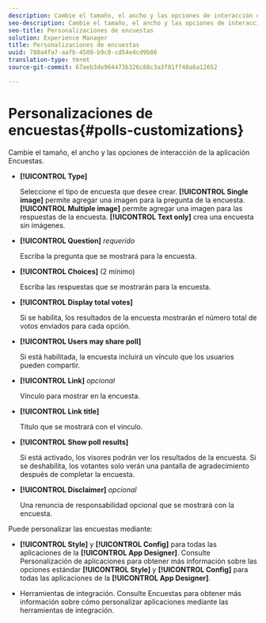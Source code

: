 ```yaml
---
description: Cambie el tamaño, el ancho y las opciones de interacción de la aplicación Encuestas.
seo-description: Cambie el tamaño, el ancho y las opciones de interacción de la aplicación Encuestas.
seo-title: Personalizaciones de encuestas
solution: Experience Manager
title: Personalizaciones de encuestas
uuid: 788a4fa7-aafb-4508-b9c0-cd54e4cd9b86
translation-type: tm+mt
source-git-commit: 67aeb3de964473b326c88c3a3f81ff48a6a12652

---
```



# Personalizaciones de encuestas{#polls-customizations}

Cambie el tamaño, el ancho y las opciones de interacción de la aplicación Encuestas.



* **[!UICONTROL Type]**

   Seleccione el tipo de encuesta que desee crear. **[!UICONTROL Single image]** permite agregar una imagen para la pregunta de la encuesta. **[!UICONTROL Multiple image]** permite agregar una imagen para las respuestas de la encuesta. **[!UICONTROL Text only]** crea una encuesta sin imágenes.

* **[!UICONTROL Question]**  *requerido*

   Escriba la pregunta que se mostrará para la encuesta.

* **[!UICONTROL Choices]** (2 mínimo)

   Escriba las respuestas que se mostrarán para la encuesta.

* **[!UICONTROL Display total votes]**

   Si se habilita, los resultados de la encuesta mostrarán el número total de votos enviados para cada opción.

* **[!UICONTROL Users may share poll]**

   Si está habilitada, la encuesta incluirá un vínculo que los usuarios pueden compartir.

* **[!UICONTROL Link]** *opcional*

   Vínculo para mostrar en la encuesta.

* **[!UICONTROL Link title]**

   Título que se mostrará con el vínculo.

* **[!UICONTROL Show poll results]**

   Si está activado, los visores podrán ver los resultados de la encuesta. Si se deshabilita, los votantes solo verán una pantalla de agradecimiento después de completar la encuesta.

* **[!UICONTROL Disclaimer]** *opcional*

   Una renuncia de responsabilidad opcional que se mostrará con la encuesta.

Puede personalizar las encuestas mediante:

* **[!UICONTROL Style]** y **[!UICONTROL Config]** para todas las aplicaciones de la **[!UICONTROL App Designer]**. Consulte Personalización de aplicaciones para obtener más información sobre las opciones estándar **[!UICONTROL Style]** y **[!UICONTROL Config]** para todas las aplicaciones de la **[!UICONTROL App Designer]**.

* Herramientas de integración. Consulte Encuestas para obtener más información sobre cómo personalizar aplicaciones mediante las herramientas de integración.

